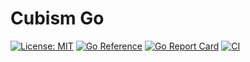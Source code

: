 # Cubism Go

[![License: MIT](https://img.shields.io/badge/License-MIT-brightgreen?style=flat-square)](/LICENSE)
[![Go Reference](https://pkg.go.dev/badge/github.com/aethiopicuschan/cubism-go.svg)](https://pkg.go.dev/github.com/aethiopicuschan/cubism-go)
[![Go Report Card](https://goreportcard.com/badge/github.com/aethiopicuschan/cubism-go?branch=main)](https://goreportcard.com/report/github.com/aethiopicuschan/cubism-go)
[![CI](https://github.com/aethiopicuschan/cubism-go/actions/workflows/ci.yaml/badge.svg)](https://github.com/aethiopicuschan/cubism-go/actions/workflows/ci.yaml)
